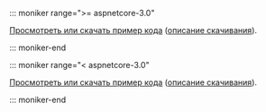 
::: moniker range=">= aspnetcore-3.0"

[Просмотреть или скачать пример кода](https://github.com/aspnet/AspNetCore.Docs/tree/master/aspnetcore/tutorials/razor-pages/razor-pages-start/sample/RazorPagesMovie30) ([описание скачивания](xref:index#how-to-download-a-sample)).

::: moniker-end

::: moniker range="< aspnetcore-3.0"

[Просмотреть или скачать пример кода](https://github.com/aspnet/AspNetCore.Docs/tree/master/aspnetcore/tutorials/razor-pages/razor-pages-start) ([описание скачивания](xref:index#how-to-download-a-sample)).

::: moniker-end